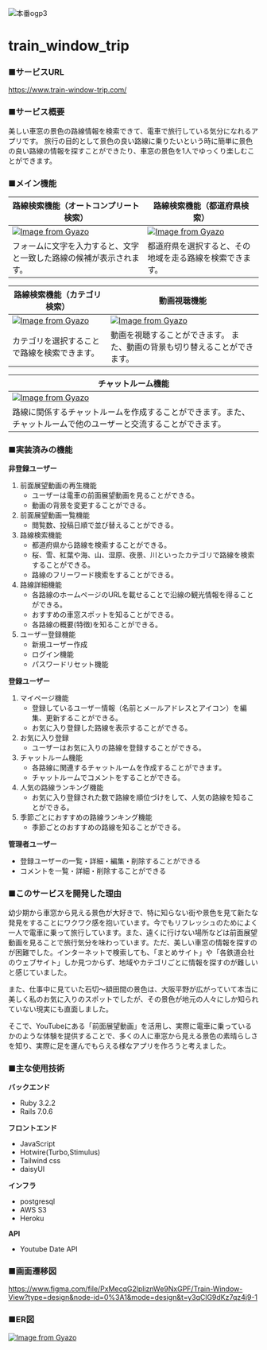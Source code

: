 ![本番ogp3](https://github.com/Yamamoto-Masaya1122/train_window_trip/assets/114839770/3debb711-69c9-4fff-bc11-804192fdd67d)
# train_window_trip
### ■サービスURL
https://www.train-window-trip.com/
### ■サービス概要
美しい車窓の景色の路線情報を検索できて、電車で旅行している気分になれるアプリです。
旅行の目的として景色の良い路線に乗りたいという時に簡単に景色の良い路線の情報を探すことができたり、車窓の景色を1人でゆっくり楽しむことができます。

### ■メイン機能
| 路線検索機能（オートコンプリート検索）                                                                                                                        | 路線検索機能（都道府県検索）                                                                                                                      |
| ----------------------------------------------------------------------------------------------------------------------------------- | ----------------------------------------------------------------------------------------------------------------------------------- |
|[![Image from Gyazo](https://i.gyazo.com/dc4242543e3900bf667581ceccc23c6e.gif)](https://gyazo.com/dc4242543e3900bf667581ceccc23c6e)| [![Image from Gyazo](https://i.gyazo.com/cee7ffe9784967f7f60ccfea3b79da67.gif)](https://gyazo.com/cee7ffe9784967f7f60ccfea3b79da67)|
| フォームに文字を入力すると、文字と一致した路線の候補が表示されます。                                       | 都道府県を選択すると、その地域を走る路線を検索できます。                                                                            |

| 路線検索機能（カテゴリ検索）                                                                                                                    | 動画視聴機能                                                                                                                    |
| ----------------------------------------------------------------------------------------------------------------------------------- | ----------------------------------------------------------------------------------------------------------------------------------- |
|[![Image from Gyazo](https://i.gyazo.com/381e10ea045122ddec435eaa667fdb57.gif)](https://gyazo.com/381e10ea045122ddec435eaa667fdb57)| [![Image from Gyazo](https://i.gyazo.com/08b947a54c55d37e23e840b80d74be89.gif)](https://gyazo.com/08b947a54c55d37e23e840b80d74be89)|
| カテゴリを選択することで路線を検索できます。                                                                                 | 動画を視聴することができます。 また、動画の背景も切り替えることができます。                                                                   |

| チャットルーム機能                                                                                                               |
| ----------------------------------------------------------------------------------------------------------------------------------- | 
|[![Image from Gyazo](https://i.gyazo.com/ab4735644cf051819203919c2a8cba3b.gif)](https://gyazo.com/ab4735644cf051819203919c2a8cba3b)| 
| 路線に関係するチャットルームを作成することができます。また、チャットルームで他のユーザーと交流することができます。                                                                                                 |                                                           

### ■実装済みの機能

**非登録ユーザー**

1. 前面展望動画の再生機能
    - ユーザーは電車の前面展望動画を見ることができる。
    - 動画の背景を変更することができる。
2. 前面展望動画一覧機能
    - 閲覧数、投稿日順で並び替えることができる。
3. 路線検索機能
    - 都道府県から路線を検索することができる。
    - 桜、雪、紅葉や海、山、湿原、夜景、川といったカテゴリで路線を検索することができる。
    - 路線のフリーワード検索をすることができる。
4. 路線詳細機能
    - 各路線のホームページのURLを載せることで沿線の観光情報を得ることができる。
    - おすすめの車窓スポットを知ることができる。
    - 各路線の概要(特徴)を知ることができる。
5. ユーザー登録機能
    - 新規ユーザー作成
    - ログイン機能
    - パスワードリセット機能

**登録ユーザー**

1. マイページ機能
    - 登録しているユーザー情報（名前とメールアドレスとアイコン）を編集、更新することができる。
    - お気に入り登録した路線を表示することができる。
2. お気に入り登録
    - ユーザーはお気に入りの路線を登録することができる。
3. チャットルーム機能
    - 各路線に関連するチャットルームを作成することができます。
    - チャットルームでコメントをすることができる。 
4. 人気の路線ランキング機能
    - お気に入り登録された数で路線を順位づけをして、人気の路線を知ることができる。
5. 季節ごとにおすすめの路線ランキング機能
    - 季節ごとのおすすめの路線を知ることができる。

**管理者ユーザー**

- 登録ユーザーの一覧・詳細・編集・削除することができる
- コメントを一覧・詳細・削除することができる

### ■このサービスを開発した理由

幼少期から車窓から見える景色が大好きで、特に知らない街や景色を見て新たな発見をすることにワクワク感を抱いています。今でもリフレッシュのためによく一人で電車に乗って旅行しています。また、遠くに行けない場所などは前面展望動画を見ることで旅行気分を味わっています。ただ、美しい車窓の情報を探すのが困難でした。インターネットで検索しても、「まとめサイト」や「各鉄道会社のウェブサイト」しか見つからず、地域やカテゴリごとに情報を探すのが難しいと感じていました。

また、仕事中に見ていた石切〜額田間の景色は、大阪平野が広がっていて本当に美しく私のお気に入りのスポットでしたが、その景色が地元の人々にしか知られていない現実にも直面しました。

そこで、YouTubeにある「前面展望動画」を活用し、実際に電車に乗っているかのような体験を提供することで、多くの人に車窓から見える景色の素晴らしさを知り、実際に足を運んでもらえる様なアプリを作ろうと考えました。

### ■主な使用技術

**バックエンド**
- Ruby 3.2.2
- Rails 7.0.6

**フロントエンド**
- JavaScript
- Hotwire(Turbo,Stimulus)
- Tailwind css
- daisyUI

**インフラ**
- postgresql
- AWS S3
- Heroku

**API**
- Youtube Date API

### ■画面遷移図
https://www.figma.com/file/PxMecqG2lpliznWe9NxGPF/Train-Window-View?type=design&node-id=0%3A1&mode=design&t=y3qClG9dKz7qz4j9-1

### ■ER図
[![Image from Gyazo](https://i.gyazo.com/227861ba993d088f60ef60673496f0d4.png)](https://gyazo.com/227861ba993d088f60ef60673496f0d4)
